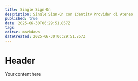 ```yaml
---
title: Single Sign-On
description: Single Sign-On con Identity Provider di Ateneo
published: true
date: 2025-06-30T06:29:51.857Z
tags: 
editor: markdown
dateCreated: 2025-06-30T06:29:51.857Z
---
```


# Header
Your content here